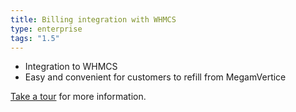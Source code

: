 ```yaml
---
title: Billing integration with WHMCS
type: enterprise
tags: "1.5"
---
```


*   Integration to WHMCS
*   Easy and convenient for customers to refill from MegamVertice

[Take a tour](/overview/tour) for more information.

